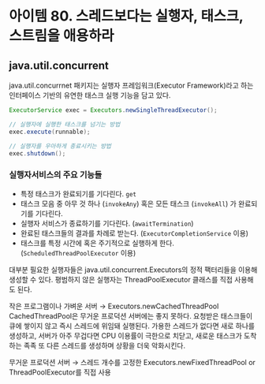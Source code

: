 # 아이템 80. 스레드보다는 실행자, 태스크, 스트림을 애용하라

## java.util.concurrent

java.util.concurrnet 패키지는 실행자 프레임워크(Executor Framework)라고 하는 인터페이스 기반의 유연한 태스크 실행 기능을 담고 있다.

```java
ExecutorService exec = Executors.newSingleThreadExecutor();

// 실행자에 실행한 태스크를 넘기는 방법
exec.execute(runnable);

// 실행자를 우아하게 종료시키는 방법
exec.shutdown();
```

### 실행자서비스의 주요 기능들

- 특정 태스크가 완료되기를 기다린다. `get`
- 태스크 모음 중 아무 것 하나 (`invokeAny`) 혹은 모든 태스크 (`invokeAll`) 가 완료되기를 기다린다.
- 실행자 서비스가 종료하기를 기다린다. (`awaitTermination`)
- 완료된 태스크들의 결과를 차례로 받는다. (`ExecutorCompletionService` 이용)
- 태스크를 특정 시간에 혹은 주기적으로 실행하게 한다. (`ScheduledThreadPoolExecutor` 이용)

대부분 필요한 실행자들은 java.util.concurrent.Executors의 정적 팩터리들을 이용해 생성할 수 있다.
평범하지 않은 실행자는 ThreadPoolExecutor 클래스를 직접 사용해도 된다.

작은 프로그램이나 가벼운 서버 → Executors.newCachedThreadPool
CachedThreadPool은 무거운 프로덕션 서버에는 좋지 못하다.
요청받은 태스크들이 큐에 쌓이지 않고 즉시 스레드에 위임돼 실행된다.
가용한 스레드가 없다면 새로 하나를 생성하고, 서버가 아주 무겁다면 CPU 이용률이 극한으로 치닫고, 새로운 태스크가 도착하는 족족 또 다른 스레드를 생성하며 상황을 더욱 악화시킨다.

무거운 프로덕션 서버 → 스레드 개수를 고정한 Executors.newFixedThreadPool or ThreadPoolExecutor를 직접 사용
